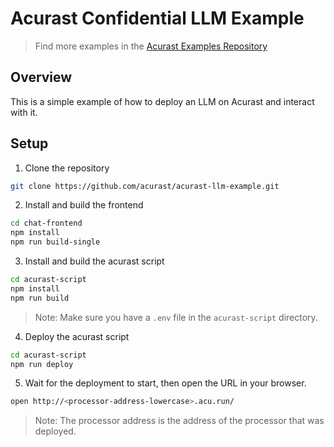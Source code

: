 # Acurast Confidential LLM Example

> Find more examples in the [Acurast Examples Repository](https://github.com/acurast/acurast-example-apps)

## Overview

This is a simple example of how to deploy an LLM on Acurast and interact with it.

## Setup

1. Clone the repository

```bash
git clone https://github.com/acurast/acurast-llm-example.git
```

2. Install and build the frontend

```bash
cd chat-frontend
npm install
npm run build-single
```

3. Install and build the acurast script

```bash
cd acurast-script
npm install
npm run build
```

> Note: Make sure you have a `.env` file in the `acurast-script` directory.

4. Deploy the acurast script

```bash
cd acurast-script
npm run deploy
```

5. Wait for the deployment to start, then open the URL in your browser.

```bash
open http://<processor-address-lowercase>.acu.run/
```

> Note: The processor address is the address of the processor that was deployed.
